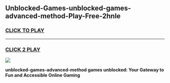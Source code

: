 
## Unblocked-Games-unblocked-games-advanced-method-Play-Free-2hnle
<h3>
<a href="https://premium76.site?title=unblocked-games-advanced-method&ref=12A">CLICK TO PLAY</a></h3>
<hr>

<h3>
<a href="https://premium76.site?title=unblocked-games-advanced-method&ref=12A">CLICK 2 PLAY</a>
  
</h3>

<a href="https://premium76.site?title=unblocked-games-advanced-method&ref=12A"><img src="https://clearcache.store/games.png"></a>


**unblocked-games-advanced-method games unblocked: Your Gateway to Fun and Accessible Online Gaming**
